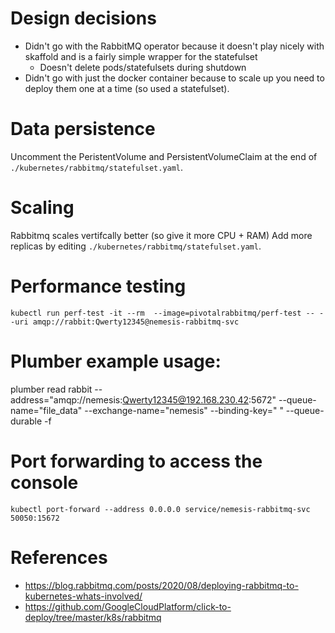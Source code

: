 # Design decisions

* Didn't go with the RabbitMQ operator because it doesn't play nicely with skaffold and is a fairly simple wrapper for the statefulset
  * Doesn't delete pods/statefulsets during shutdown
* Didn't go with just the docker container because to scale up you need to deploy them one at a time (so used a statefulset).

# Data persistence

Uncomment the PeristentVolume and PersistentVolumeClaim at the end of `./kubernetes/rabbitmq/statefulset.yaml`.

# Scaling

Rabbitmq scales vertifcally better (so give it more CPU + RAM)
Add more replicas by editing `./kubernetes/rabbitmq/statefulset.yaml`.

# Performance testing

```
kubectl run perf-test -it --rm  --image=pivotalrabbitmq/perf-test -- --uri amqp://rabbit:Qwerty12345@nemesis-rabbitmq-svc
```

# Plumber example usage:

plumber read rabbit --address="amqp://nemesis:Qwerty12345@192.168.230.42:5672" --queue-name="file_data" --exchange-name="nemesis" --binding-key=" "  --queue-durable -f

# Port forwarding to access the console
```
kubectl port-forward --address 0.0.0.0 service/nemesis-rabbitmq-svc 50050:15672
```
# References

* https://blog.rabbitmq.com/posts/2020/08/deploying-rabbitmq-to-kubernetes-whats-involved/
* https://github.com/GoogleCloudPlatform/click-to-deploy/tree/master/k8s/rabbitmq